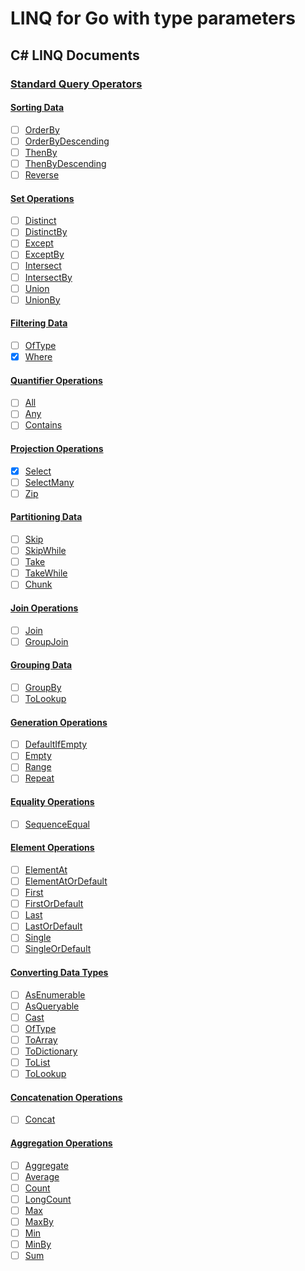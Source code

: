 # LINQ for Go with type parameters


## C# LINQ Documents

### [Standard Query Operators](https://docs.microsoft.com/en-us/dotnet/csharp/programming-guide/concepts/linq/standard-query-operators-overview)

#### [Sorting Data](https://docs.microsoft.com/en-us/dotnet/csharp/programming-guide/concepts/linq/sorting-data)

- [ ] [OrderBy](https://docs.microsoft.com/en-us/dotnet/api/system.linq.enumerable.orderby)
- [ ] [OrderByDescending](https://docs.microsoft.com/en-us/dotnet/api/system.linq.enumerable.orderbydescending)
- [ ] [ThenBy](https://docs.microsoft.com/en-us/dotnet/api/system.linq.enumerable.thenby)
- [ ] [ThenByDescending](https://docs.microsoft.com/en-us/dotnet/api/system.linq.enumerable.thenbydescending)
- [ ] [Reverse](https://docs.microsoft.com/en-us/dotnet/api/system.linq.enumerable.reverse)

#### [Set Operations](https://docs.microsoft.com/en-us/dotnet/csharp/programming-guide/concepts/linq/set-operations)

- [ ] [Distinct](https://docs.microsoft.com/en-us/dotnet/api/system.linq.enumerable.distinct)
- [ ] [DistinctBy](https://docs.microsoft.com/en-us/dotnet/api/system.linq.enumerable.distinctby)
- [ ] [Except](https://docs.microsoft.com/en-us/dotnet/api/system.linq.enumerable.except)
- [ ] [ExceptBy](https://docs.microsoft.com/en-us/dotnet/api/system.linq.enumerable.exceptby)
- [ ] [Intersect](https://docs.microsoft.com/en-us/dotnet/api/system.linq.enumerable.intersect)
- [ ] [IntersectBy](https://docs.microsoft.com/en-us/dotnet/api/system.linq.enumerable.intersectby)
- [ ] [Union](https://docs.microsoft.com/en-us/dotnet/api/system.linq.enumerable.union)
- [ ] [UnionBy](https://docs.microsoft.com/en-us/dotnet/api/system.linq.enumerable.unionby)

#### [Filtering Data](https://docs.microsoft.com/en-us/dotnet/csharp/programming-guide/concepts/linq/filtering-data)

- [ ] [OfType](https://docs.microsoft.com/en-us/dotnet/api/system.linq.enumerable.oftype)
- [x] [Where](https://docs.microsoft.com/en-us/dotnet/api/system.linq.enumerable.where)

#### [Quantifier Operations](https://docs.microsoft.com/en-us/dotnet/csharp/programming-guide/concepts/linq/quantifier-operations)

- [ ] [All](https://docs.microsoft.com/en-us/dotnet/api/system.linq.enumerable.all)
- [ ] [Any](https://docs.microsoft.com/en-us/dotnet/api/system.linq.enumerable.any)
- [ ] [Contains](https://docs.microsoft.com/en-us/dotnet/api/system.linq.enumerable.contains)

#### [Projection Operations](https://docs.microsoft.com/en-us/dotnet/csharp/programming-guide/concepts/linq/projection-operations)

- [x] [Select](https://docs.microsoft.com/en-us/dotnet/api/system.linq.enumerable.select)
- [ ] [SelectMany](https://docs.microsoft.com/en-us/dotnet/api/system.linq.enumerable.selectmany)
- [ ] [Zip](https://docs.microsoft.com/en-us/dotnet/api/system.linq.enumerable.zip)

#### [Partitioning Data](https://docs.microsoft.com/en-us/dotnet/csharp/programming-guide/concepts/linq/partitioning-data)

- [ ] [Skip](https://docs.microsoft.com/en-us/dotnet/api/system.linq.enumerable.skip)
- [ ] [SkipWhile](https://docs.microsoft.com/en-us/dotnet/api/system.linq.enumerable.skipwhile)
- [ ] [Take](https://docs.microsoft.com/en-us/dotnet/api/system.linq.enumerable.take)
- [ ] [TakeWhile](https://docs.microsoft.com/en-us/dotnet/api/system.linq.enumerable.takewhile)
- [ ] [Chunk](https://docs.microsoft.com/en-us/dotnet/api/system.linq.enumerable.chunk)

#### [Join Operations](https://docs.microsoft.com/en-us/dotnet/csharp/programming-guide/concepts/linq/join-operations)

- [ ] [Join](https://docs.microsoft.com/en-us/dotnet/api/system.linq.enumerable.join)
- [ ] [GroupJoin](https://docs.microsoft.com/en-us/dotnet/api/system.linq.enumerable.groupjoin)

#### [Grouping Data](https://docs.microsoft.com/en-us/dotnet/csharp/programming-guide/concepts/linq/grouping-data)

- [ ] [GroupBy](https://docs.microsoft.com/en-us/dotnet/api/system.linq.enumerable.groupby)
- [ ] [ToLookup](https://docs.microsoft.com/en-us/dotnet/api/system.linq.enumerable.tolookup)

#### [Generation Operations](https://docs.microsoft.com/en-us/dotnet/csharp/programming-guide/concepts/linq/generation-operations)

- [ ] [DefaultIfEmpty](https://docs.microsoft.com/en-us/dotnet/api/system.linq.enumerable.defaultifempty)
- [ ] [Empty](https://docs.microsoft.com/en-us/dotnet/api/system.linq.enumerable.empty)
- [ ] [Range](https://docs.microsoft.com/en-us/dotnet/api/system.linq.enumerable.range)
- [ ] [Repeat](https://docs.microsoft.com/en-us/dotnet/api/system.linq.enumerable.repeat)

#### [Equality Operations](https://docs.microsoft.com/en-us/dotnet/csharp/programming-guide/concepts/linq/equality-operations)

- [ ] [SequenceEqual](https://docs.microsoft.com/en-us/dotnet/api/system.linq.enumerable.sequenceequal)

#### [Element Operations](https://docs.microsoft.com/en-us/dotnet/csharp/programming-guide/concepts/linq/element-operations)

- [ ] [ElementAt](https://docs.microsoft.com/en-us/dotnet/api/system.linq.enumerable.elementat)
- [ ] [ElementAtOrDefault](https://docs.microsoft.com/en-us/dotnet/api/system.linq.enumerable.elementatordefault)
- [ ] [First](https://docs.microsoft.com/en-us/dotnet/api/system.linq.enumerable.first)
- [ ] [FirstOrDefault](https://docs.microsoft.com/en-us/dotnet/api/system.linq.enumerable.firstordefault)
- [ ] [Last](https://docs.microsoft.com/en-us/dotnet/api/system.linq.enumerable.last)
- [ ] [LastOrDefault](https://docs.microsoft.com/en-us/dotnet/api/system.linq.enumerable.lastordefault)
- [ ] [Single](https://docs.microsoft.com/en-us/dotnet/api/system.linq.enumerable.single)
- [ ] [SingleOrDefault](https://docs.microsoft.com/en-us/dotnet/api/system.linq.enumerable.singleordefault)

#### [Converting Data Types](https://docs.microsoft.com/en-us/dotnet/csharp/programming-guide/concepts/linq/converting-data-types)

- [ ] [AsEnumerable](https://docs.microsoft.com/en-us/dotnet/api/system.linq.enumerable.asenumerable)
- [ ] [AsQueryable](https://docs.microsoft.com/en-us/dotnet/api/system.linq.queryable.asqueryable)
- [ ] [Cast](https://docs.microsoft.com/en-us/dotnet/api/system.linq.enumerable.cast)
- [ ] [OfType](https://docs.microsoft.com/en-us/dotnet/api/system.linq.enumerable.oftype)
- [ ] [ToArray](https://docs.microsoft.com/en-us/dotnet/api/system.linq.enumerable.toarray)
- [ ] [ToDictionary](https://docs.microsoft.com/en-us/dotnet/api/system.linq.enumerable.todictionary)
- [ ] [ToList](https://docs.microsoft.com/en-us/dotnet/api/system.linq.enumerable.tolist)
- [ ] [ToLookup](https://docs.microsoft.com/en-us/dotnet/api/system.linq.enumerable.tolookup)

#### [Concatenation Operations](https://docs.microsoft.com/en-us/dotnet/csharp/programming-guide/concepts/linq/concatenation-operations)

- [ ] [Concat](https://docs.microsoft.com/en-us/dotnet/api/system.linq.enumerable.concat)

#### [Aggregation Operations](https://docs.microsoft.com/en-us/dotnet/csharp/programming-guide/concepts/linq/aggregation-operations)

- [ ] [Aggregate](https://docs.microsoft.com/en-us/dotnet/api/system.linq.enumerable.aggregate)
- [ ] [Average](https://docs.microsoft.com/en-us/dotnet/api/system.linq.enumerable.average)
- [ ] [Count](https://docs.microsoft.com/en-us/dotnet/api/system.linq.enumerable.count)
- [ ] [LongCount](https://docs.microsoft.com/en-us/dotnet/api/system.linq.enumerable.longcount)
- [ ] [Max](https://docs.microsoft.com/en-us/dotnet/api/system.linq.enumerable.max)
- [ ] [MaxBy](https://docs.microsoft.com/en-us/dotnet/api/system.linq.enumerable.maxby)
- [ ] [Min](https://docs.microsoft.com/en-us/dotnet/api/system.linq.enumerable.min)
- [ ] [MinBy](https://docs.microsoft.com/en-us/dotnet/api/system.linq.enumerable.minby)
- [ ] [Sum](https://docs.microsoft.com/en-us/dotnet/api/system.linq.enumerable.sum)
